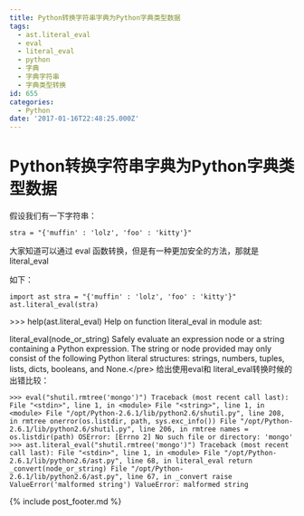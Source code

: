 ```yaml
---
title: Python转换字符串字典为Python字典类型数据
tags:
  - ast.literal_eval
  - eval
  - literal_eval
  - python
  - 字典
  - 字典字符串
  - 字典类型转换
id: 655
categories:
  - Python
date: '2017-01-16T22:48:25.000Z'
---
```


# Python转换字符串字典为Python字典类型数据

假设我们有一下字符串：

```
stra = "{'muffin' : 'lolz', 'foo' : 'kitty'}"
```

大家知道可以通过 eval 函数转换，但是有一种更加安全的方法，那就是literal\_eval

如下：

```
import ast stra = "{'muffin' : 'lolz', 'foo' : 'kitty'}" ast.literal_eval(stra) 
```

&gt;&gt;&gt; help\(ast.literal\_eval\) Help on function literal\_eval in module ast:

literal\_eval\(node\_or\_string\) Safely evaluate an expression node or a string containing a Python expression. The string or node provided may only consist of the following Python literal structures: strings, numbers, tuples, lists, dicts, booleans, and None.&lt;/pre&gt; 给出使用eval和 literal\_eval转换时候的出错比较：

```
>>> eval("shutil.rmtree('mongo')") Traceback (most recent call last): File "<stdin>", line 1, in <module> File "<string>", line 1, in <module> File "/opt/Python-2.6.1/lib/python2.6/shutil.py", line 208, in rmtree onerror(os.listdir, path, sys.exc_info()) File "/opt/Python-2.6.1/lib/python2.6/shutil.py", line 206, in rmtree names = os.listdir(path) OSError: [Errno 2] No such file or directory: 'mongo' >>> ast.literal_eval("shutil.rmtree('mongo')") Traceback (most recent call last): File "<stdin>", line 1, in <module> File "/opt/Python-2.6.1/lib/python2.6/ast.py", line 68, in literal_eval return _convert(node_or_string) File "/opt/Python-2.6.1/lib/python2.6/ast.py", line 67, in _convert raise ValueError('malformed string') ValueError: malformed string
```





{% include post_footer.md %}